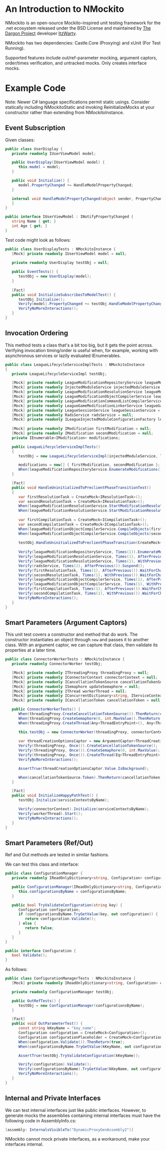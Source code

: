 # An Introduction to NMockito
NMockito is an open-source Mockito-inspired unit testing framework for the .net ecosystem released under the BSD License and maintained by [The Dargon Project](https://www.github.com/the-dargon-project) developer [ItzWarty](https://www.twitter.com/ItzWarty).

NMockito has two dependencies: Castle.Core (Proxying) and xUnit (For Test Running). 

Supported features include out/ref-parameter mocking, argument captors, order/times verification, and untracked mocks. Only creates interface mocks.

# Example Code
Note: Newer C# language specifications permit static usings. Consider statically including NMockitoStatic and invoking ReinitializeMocks at your constructor rather than extending from NMockitoInstance.

## Event Subscription

Given classes:

```csharp
public class UserDisplay {
   private readonly IUserViewModel model;

   public UserDisplay(IUserViewModel model) {
      this.model = model;
   }

   public void Initialize() {
      model.PropertyChanged += HandleModelPropertyChanged;
   }

   internal void HandleModelPropertyChanged(object sender, PropertyChangedEventArgs e) {
   }
}

public interface IUserViewModel : INotifyPropertyChanged {
   string Name { get; }
   int Age { get; }
}
```

Test code might look as follows:

```csharp
public class UserDisplayTests : NMockitoInstance {     
   [Mock] private readonly IUserViewModel model = null;
 
   private readonly UserDisplay testObj = null;

   public EventTests() {
      testObj = new UserDisplay(model);
   }
 
   [Fact]
   public void InitializeSubscribesToModelTest() {
      testObj.Initialize();
      Verify(model).PropertyChanged += testObj.HandleModelPropertyChanged;
      VerifyNoMoreInteractions();
   }
}
```

## Invocation Ordering
This method tests a class that's a bit too big, but it gets the point across. Verifying invocation timing/order is useful when, for example, working with asynchronous services or lazily evaluated IEnumerables.

```csharp
public class LeagueLifecycleServiceImplTests : NMockitoInstance
{
   private LeagueLifecycleServiceImpl testObj;

   [Mock] private readonly LeagueModificationRepositoryService leagueModificationRepositoryService = null;
   [Mock] private readonly InjectedModuleService injectedModuleService = null;
   [Mock] private readonly LeagueModificationResolutionService leagueModificationResolutionService = null;
   [Mock] private readonly LeagueModificationObjectCompilerService leagueModificationObjectCompilerService = null;
   [Mock] private readonly LeagueModificationCommandListCompilerService leagueModificationCommandListCompilerService = null;
   [Mock] private readonly LeagueGameModificationLinkerService leagueGameModificationLinkerService = null;
   [Mock] private readonly LeagueSessionService leagueSessionService = null;
   [Mock] private readonly RadsService radsService = null;
   [Mock] private readonly ILeagueInjectedModuleConfigurationFactory leagueInjectedModuleConfigurationFactory = null;
   
   [Mock] private readonly IModification firstModification = null;
   [Mock] private readonly IModification secondModification = null;
   private IEnumerable<IModification> modifications;

   public LeagueLifecycleServiceImplTests()
   {
      testObj = new LeagueLifecycleServiceImpl(injectedModuleService, leagueModificationRepositoryService, leagueModificationResolutionService, leagueModificationObjectCompilerService, leagueModificationCommandListCompilerService, leagueGameModificationLinkerService, leagueSessionService, radsService, leagueInjectedModuleConfigurationFactory);

      modifications = new[] { firstModification, secondModification };
      When(leagueModificationRepositoryService.EnumerateModifications()).ThenReturn(modifications);
   }

   [Fact]
   public void HandleUninitializedToPreclientPhaseTransitionTest()
   {
      var firstResolutionTask = CreateMock<IResolutionTask>();
      var secondResolutionTask = CreateMock<IResolutionTask>();
      When(leagueModificationResolutionService.StartModificationResolution(firstModification, ModificationTargetType.Client)).ThenReturn(firstResolutionTask);
      When(leagueModificationResolutionService.StartModificationResolution(secondModification, ModificationTargetType.Client)).ThenReturn(secondResolutionTask);
   
      var firstCompilationTask = CreateMock<ICompilationTask>();
      var secondCompilationTask = CreateMock<ICompilationTask>();
      When(leagueModificationObjectCompilerService.CompileObjects(firstModification, ModificationTargetType.Client)).ThenReturn(firstCompilationTask);
      When(leagueModificationObjectCompilerService.CompileObjects(secondModification, ModificationTargetType.Client)).ThenReturn(secondCompilationTask);
      
      testObj.HandleUninitializedToPreclientPhaseTransition(CreateMock<ILeagueSession>(), new LeagueSessionPhaseChangedArgs(0, 0));
   
      Verify(leagueModificationRepositoryService, Times(1)).EnumerateModifications();
      Verify(leagueModificationResolutionService, Times(1), AfterPrevious()).StartModificationResolution(firstModification, ModificationTargetType.Client);
      Verify(leagueModificationResolutionService, Times(1), WithPrevious()).StartModificationResolution(secondModification, ModificationTargetType.Client);
      Verify(radsService, Times(1), AfterPrevious()).Suspend();
      Verify(firstResolutionTask, Times(1), AfterPrevious()).WaitForChainCompletion();
      Verify(secondResolutionTask, Times(1), WithPrevious()).WaitForChainCompletion();
      Verify(leagueModificationObjectCompilerService, Times(1), AfterPrevious()).CompileObjects(firstModification, ModificationTargetType.Client);
      Verify(leagueModificationObjectCompilerService, Times(1), WithPrevious()).CompileObjects(secondModification, ModificationTargetType.Client);
      Verify(firstCompilationTask, Times(1), AfterPrevious()).WaitForChainCompletion();
      Verify(secondCompilationTask, Times(1), WithPrevious()).WaitForChainCompletion();
      VerifyNoMoreInteractions();
   }
}
```
## Smart Parameters (Argument Captors)

This unit test covers a constructor and method that do work. The constructor instantiates an object through `new` and passes it to another class. With an argument captor, we can capture that class, then validate its properties at a later time.

```csharp
public class ConnectorWorkerTests : NMockitoInstance {
   private readonly ConnectorWorker testObj;

   [Mock] private readonly IThreadingProxy threadingProxy = null;
   [Mock] private readonly IConnectorContext connectorContext = null;
   [Mock] private readonly ICancellationTokenSource cancellationTokenSource = null;
   [Mock] private readonly ISemaphore updateSemaphore = null;
   [Mock] private readonly IThread workerThread = null;
   [Mock] private readonly IConcurrentDictionary<string, IServiceContext> serviceContextsByName = null;
   [Mock] private readonly ICancellationToken cancellationToken = null;

   public ConnectorWorkerTests() {
      When(threadingProxy.CreateCancellationTokenSource()).ThenReturn(cancellationTokenSource);
      When(threadingProxy.CreateSemaphore(0, int.MaxValue)).ThenReturn(updateSemaphore);
      When(threadingProxy.CreateThread(Any<ThreadEntryPoint>(), Any<ThreadCreationOptions>())).ThenReturn(workerThread);

      this.testObj = new ConnectorWorker(threadingProxy, connectorContext);
      
      var threadCreationOptionsCaptor = new ArgumentCaptor<ThreadCreationOptions>();
      Verify(threadingProxy, Once()).CreateCancellationTokenSource();
      Verify(threadingProxy, Once()).CreateSemaphore(0, int.MaxValue);
      Verify(threadingProxy, Once()).CreateThread(Eq<ThreadEntryPoint>(testObj.ThreadEntryPoint), threadCreationOptionsCaptor.GetParameter());
      VerifyNoMoreInteractions();

      AssertTrue(threadCreationOptionsCaptor.Value.IsBackground);

      When(cancellationTokenSource.Token).ThenReturn(cancellationToken);
   }

   [Fact]
   public void InitializeHappyPathTest() {
      testObj.Initalize(serviceContextsByName);

      Verify(connectorContext).Initialize(serviceContextsByName);
      Verify(workerThread).Start();
      VerifyNoMoreInteractions();
   }
}
```   
## Smart Parameters (Ref/Out)

Ref and Out methods are tested in similar fashions. 

We can test this class and interface:

```csharp
public class ConfigurationManager {
   private readonly IReadOnlyDictionary<string, Configuration> configurationsByName;

   public ConfigurationManager(IReadOnlyDictionary<string, Configuration> configurationsByName) {
      this.configurationsByName = configurationsByName;
   }

   public bool TryValidateConfiguration(string key) {
      Configuration configuration;
      if (configurationsByName.TryGetValue(key, out configuration)) {
         return configuration.Validate();
      } else {
         return false;
      }
   }
}

public interface Configuration {
   bool Validate();
}
```

As follows:

```csharp
public class ConfigurationManagerTests : NMockitoInstance {
   [Mock] private readonly IReadOnlyDictionary<string, Configuration> configurationsByName = null;

   private readonly ConfigurationManager testObj;

   public OutRefTests() {
      testObj = new ConfigurationManager(configurationsByName);
   }

   [Fact]
   public void OutParameterTest() {
      const string kKeyName = "key_name";
      Configuration configuration = CreateMock<Configuration>();
      Configuration configurationPlaceholder = CreateMock<Configuration>();
      When(configuration.Validate()).ThenReturn(true);
      When(configurationsByName.TryGetValue(kKeyName, out configurationPlaceholder)).Set(configurationPlaceholder, configuration).ThenReturn(true);

      AssertTrue(testObj.TryValidateConfiguration(kKeyName));

      Verify(configuration).Validate();
      Verify(configurationsByName).TryGetValue(kKeyName, out configurationPlaceholder);
      VerifyNoMoreInteractions();
   }
}
```
## Internal and Private Interfaces
We can test internal interfaces just like public interfaces. However, to generate mocks the assemblies containing internal interfaces must have the following code in AssemblyInfo.cs:

```csharp
[assembly: InternalsVisibleTo("DynamicProxyGenAssembly2")]
```

NMockito cannot mock private interfaces, as a workaround, make your interfaces internal.
